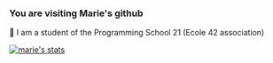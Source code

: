 ### You are visiting Marie's github

:link: I am a student of the Programming School 21 (Ecole 42 association)


[![marie's stats](https://github-readme-stats.vercel.app/api/top-langs/?username=mshmnv&theme=calm&show_icons=true&hide=swift,Roff,php)](https://github.com/anuraghazra/github-readme-stats)
